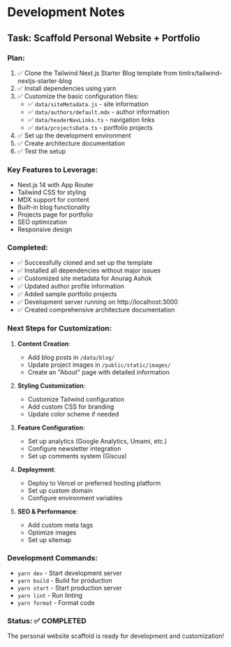 # Development Notes

## Task: Scaffold Personal Website + Portfolio

### Plan:
1. ✅ Clone the Tailwind Next.js Starter Blog template from timlrx/tailwind-nextjs-starter-blog
2. ✅ Install dependencies using yarn
3. ✅ Customize the basic configuration files:
   - ✅ `data/siteMetadata.js` - site information
   - ✅ `data/authors/default.mdx` - author information
   - ✅ `data/headerNavLinks.ts` - navigation links
   - ✅ `data/projectsData.ts` - portfolio projects
4. ✅ Set up the development environment
5. ✅ Create architecture documentation
6. ✅ Test the setup

### Key Features to Leverage:
- Next.js 14 with App Router
- Tailwind CSS for styling
- MDX support for content
- Built-in blog functionality
- Projects page for portfolio
- SEO optimization
- Responsive design

### Completed:
- ✅ Successfully cloned and set up the template
- ✅ Installed all dependencies without major issues
- ✅ Customized site metadata for Anurag Ashok
- ✅ Updated author profile information
- ✅ Added sample portfolio projects
- ✅ Development server running on http://localhost:3000
- ✅ Created comprehensive architecture documentation

### Next Steps for Customization:
1. **Content Creation**:
   - Add blog posts in `/data/blog/`
   - Update project images in `/public/static/images/`
   - Create an "About" page with detailed information

2. **Styling Customization**:
   - Customize Tailwind configuration
   - Add custom CSS for branding
   - Update color scheme if needed

3. **Feature Configuration**:
   - Set up analytics (Google Analytics, Umami, etc.)
   - Configure newsletter integration
   - Set up comments system (Giscus)

4. **Deployment**:
   - Deploy to Vercel or preferred hosting platform
   - Set up custom domain
   - Configure environment variables

5. **SEO & Performance**:
   - Add custom meta tags
   - Optimize images
   - Set up sitemap

### Development Commands:
- `yarn dev` - Start development server
- `yarn build` - Build for production
- `yarn start` - Start production server
- `yarn lint` - Run linting
- `yarn format` - Format code

### Status: ✅ COMPLETED
The personal website scaffold is ready for development and customization! 
